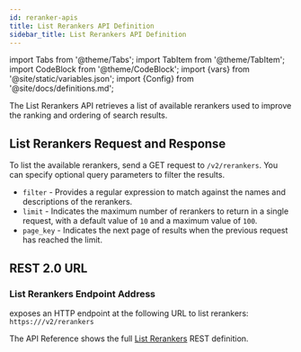 ```yaml
---
id: reranker-apis
title: List Rerankers API Definition
sidebar_title: List Rerankers API Definition
---
```


import Tabs from '@theme/Tabs';
import TabItem from '@theme/TabItem';
import CodeBlock from '@theme/CodeBlock';
import {vars} from '@site/static/variables.json';
import {Config} from '@site/docs/definitions.md';

The List Rerankers API retrieves a list of available rerankers used to improve
the ranking and ordering of search results.

## List Rerankers Request and Response

To list the available rerankers, send a GET request to `/v2/rerankers`. You can
specify optional query parameters to filter the results.

- `filter` - Provides a regular expression to match against the names and
  descriptions of the rerankers.
- `limit` - Indicates the maximum number of rerankers to return in a single
  request, with a default value of `10` and a maximum value of `100`.
- `page_key` - Indicates the next page of results when the previous request
  has reached the limit.

## REST 2.0 URL

### List Rerankers Endpoint Address

<Config v="names.product"/> exposes an HTTP endpoint at the following URL
to list rerankers:
<code>https://<Config v="domains.rest.indexing"/>/v2/rerankers</code>

The API Reference shows the full [List Rerankers](/docs/rest-api/list-rerankers) REST definition.
